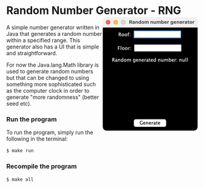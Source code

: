 # Random Number Generator - RNG<img align="right" src="RNGPicture.png">
A simple number generator written in Java that generates a random number within a specified range.
This generator also has a UI that is simple and straightforward.

For now the Java.lang.Math library is used to generate random numbers
but that can be changed to using something more sophisticated such as the computer clock in order to generate "more randomness" (better seed etc).

### Run the program
To run the program, simply run the following in the terminal:
```zsh
$ make run
```

### Recompile the program
```zsh
$ make all
```

